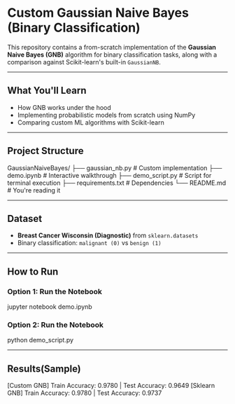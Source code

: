 # Custom Gaussian Naive Bayes (Binary Classification)

This repository contains a from-scratch implementation of the **Gaussian Naive Bayes (GNB)** algorithm for binary classification tasks, along with a comparison against Scikit-learn's built-in `GaussianNB`.

---

## What You'll Learn

- How GNB works under the hood
- Implementing probabilistic models from scratch using NumPy
- Comparing custom ML algorithms with Scikit-learn

---

## Project Structure

GaussianNaiveBayes/
├── gaussian_nb.py # Custom implementation
├── demo.ipynb # Interactive walkthrough
├── demo_script.py # Script for terminal execution
├── requirements.txt # Dependencies
└── README.md # You're reading it

---

## Dataset

- **Breast Cancer Wisconsin (Diagnostic)** from `sklearn.datasets`
- Binary classification: `malignant (0)` vs `benign (1)`

---

## How to Run

### Option 1: Run the Notebook

jupyter notebook demo.ipynb

### Option 2: Run the Notebook

python demo_script.py

---
## Results(Sample)

[Custom GNB] Train Accuracy: 0.9780 | Test Accuracy: 0.9649
[Sklearn GNB] Train Accuracy: 0.9780 | Test Accuracy: 0.9737



